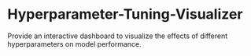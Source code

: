 # Hyperparameter-Tuning-Visualizer
Provide an interactive dashboard to visualize the effects of different hyperparameters on model performance.

